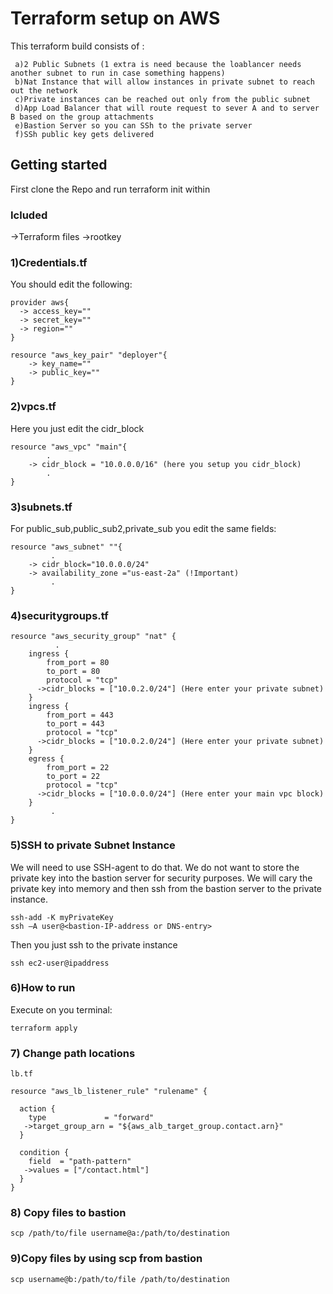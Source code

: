 # Terraform setup on AWS 

This terraform build consists of :

     a)2 Public Subnets (1 extra is need because the loablancer needs another subnet to run in case something happens)
     b)Nat Instance that will allow instances in private subnet to reach out the network
     c)Private instances can be reached out only from the public subnet
     d)App Load Balancer that will route request to sever A and to server B based on the group attachments
     e)Bastion Server so you can SSh to the private server
     f)SSh public key gets delivered 


## Getting started

First clone the Repo and run terraform init within

### Icluded
 ->Terraform files
 ->rootkey

### 1)Credentials.tf

You should edit the following:
```
provider aws{
  -> access_key=""
  -> secret_key=""
  -> region=""
}

resource "aws_key_pair" "deployer"{
    -> key_name=""
    -> public_key=""
}
```
### 2)vpcs.tf

Here you just edit the cidr_block
```
resource "aws_vpc" "main"{
        .
    -> cidr_block = "10.0.0.0/16" (here you setup you cidr_block)
        .
}
```

### 3)subnets.tf

For public_sub,public_sub2,private_sub you edit the same fields: 
```
resource "aws_subnet" ""{
         .
    -> cidr_block="10.0.0.0/24"
    -> availability_zone ="us-east-2a" (!Important)
         .
}

```
### 4)securitygroups.tf

```
resource "aws_security_group" "nat" {
          .
    ingress {
        from_port = 80
        to_port = 80
        protocol = "tcp"
      ->cidr_blocks = ["10.0.2.0/24"] (Here enter your private subnet)
    }
    ingress {
        from_port = 443
        to_port = 443
        protocol = "tcp"
      ->cidr_blocks = ["10.0.2.0/24"] (Here enter your private subnet)
    }
    egress {
        from_port = 22
        to_port = 22
        protocol = "tcp"
      ->cidr_blocks = ["10.0.0.0/24"] (Here enter your main vpc block)
    }
         .
}
```

### 5)SSH to private Subnet Instance

 We will need to use SSH-agent to do that. We do not want to store the private key into the bastion server for security purposes.
 We will cary the private key into memory and then ssh from the bastion server to the private instance.
 ```
 ssh-add -K myPrivateKey
 ssh –A user@<bastion-IP-address or DNS-entry>
 ```
 Then you just ssh to the private instance
 ```
 ssh ec2-user@ipaddress
 ```
 
### 6)How to run

Execute on you terminal:
```
terraform apply
```
 
### 7) Change path locations

```
lb.tf

resource "aws_lb_listener_rule" "rulename" {
 
  action {
    type             = "forward"
   ->target_group_arn = "${aws_alb_target_group.contact.arn}"
  }

  condition {
    field  = "path-pattern"
   ->values = ["/contact.html"]
  }
}
```
### 8) Copy files to bastion
```
scp /path/to/file username@a:/path/to/destination
```

### 9)Copy files by using scp from bastion

```
scp username@b:/path/to/file /path/to/destination
```


 




